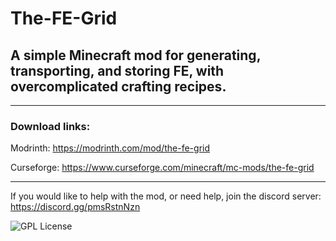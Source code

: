 # The-FE-Grid
## A simple Minecraft mod for generating, transporting, and storing FE, with overcomplicated crafting recipes.


---

### Download links:

Modrinth: https://modrinth.com/mod/the-fe-grid

Curseforge: https://www.curseforge.com/minecraft/mc-mods/the-fe-grid

---

If you would like to help with the mod, or need help, join the discord server:
https://discord.gg/pmsRstnNzn

![GPL License](https://img.shields.io/badge/License-GPLv3-blue.svg)

